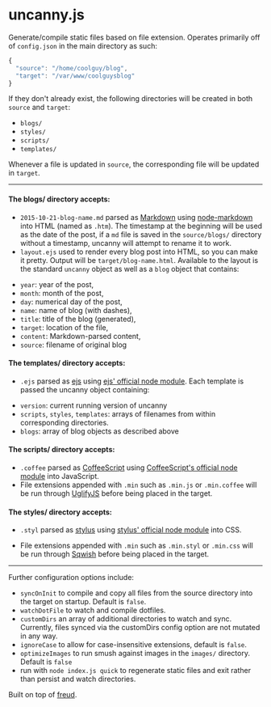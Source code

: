 uncanny.js
====

Generate/compile static files based on file extension. Operates primarily off of `config.json` in the main directory as such:

```js
{
  "source": "/home/coolguy/blog",
  "target": "/var/www/coolguysblog"
}
```

If they don't already exist, the following directories will be created in both `source` and `target`:
+ `blogs/`
+ `styles/`
+ `scripts/`
+ `templates/`

Whenever a file is updated in `source`, the corresponding file will be updated in `target`.

----

#### The blogs/ directory accepts: ####

+ `2015-10-21-blog-name.md` parsed as [Markdown](http://daringfireball.net/projects/markdown/syntax) using [node-markdown](https://github.com/andris9/node-markdown) into HTML (named as `.htm`). The timestamp at the beginning will be used as the date of the post, if a `md` file is saved in the `source/blogs/` directory without a timestamp, uncanny will attempt to rename it to work.
+ `layout.ejs` used to render every blog post into HTML, so you can make it pretty. Output will be `target/blog-name.html`. Available to the layout is the standard `uncanny` object as well as a `blog` object that contains:
- `year`: year of the post,
- `month`: month of the post,
- `day`: numerical day of the post,
- `name`: name of blog (with dashes),
- `title`: title of the blog (generated),
- `target`: location of the file,
- `content`: Markdown-parsed content,
- `source`: filename of original blog

#### The templates/ directory accepts: ####
+ `.ejs` parsed as [ejs](http://embeddedjs.com/) using [ejs' official node module](https://github.com/visionmedia/ejs). Each template is passed the uncanny object containing:
- `version`: current running version of uncanny
- `scripts`, `styles`, `templates`: arrays of filenames from within corresponding directories.
- `blogs`: array of blog objects as described above

#### The scripts/ directory accepts: ####
- `.coffee` parsed as [CoffeeScript](http://coffeescript.org/) using [CoffeeScript's official node module](https://github.com/jashkenas/coffee-script/) into JavaScript.
- File extensions appended with `.min` such as `.min.js` or `.min.coffee` will be run through [UglifyJS](https://github.com/mishoo/UglifyJS2) before being placed in the target.


#### The styles/ directory accepts: ####
* `.styl` parsed as [stylus](http://learnboost.github.io/stylus/) using [stylus' official node module](https://github.com/learnboost/stylus) into CSS.
- File extensions appended with `.min` such as `.min.styl` or `.min.css` will be run through [Sqwish](https://github.com/ded/sqwish) before being placed in the target.

----

Further configuration options include:
* `syncOnInit` to compile and copy all files from the source directory into the target on startup. Default is `false`.
* `watchDotFile` to watch and compile dotfiles.
* `customDirs` an array of additional directories to watch and sync. Currently, files synced via the customDirs config option are not mutated in any way.
* `ignoreCase` to allow for case-insensitive extensions, default is `false`.
* `optimizeImages` to run smush against images in the `images/` directory. Default is `false`
* run with `node index.js quick` to regenerate static files and exit rather than persist and watch directories.

Built on top of [freud](https://github.com/jarofghosts/freud).